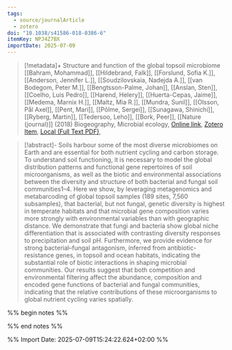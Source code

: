 ```yaml
---
tags:
  - source/journalArticle
  - zotero
doi: "10.1038/s41586-018-0386-6"
itemKey: NPJ4Z7BX
importDate: 2025-07-09
---
```

>[!metadata]+
> Structure and function of the global topsoil microbiome
> [[Bahram, Mohammad]], [[Hildebrand, Falk]], [[Forslund, Sofia K.]], [[Anderson, Jennifer L.]], [[Soudzilovskaia, Nadejda A.]], [[van Bodegom, Peter M.]], [[Bengtsson-Palme, Johan]], [[Anslan, Sten]], [[Coelho, Luis Pedro]], [[Harend, Helery]], [[Huerta-Cepas, Jaime]], [[Medema, Marnix H.]], [[Maltz, Mia R.]], [[Mundra, Sunil]], [[Olsson, Pål Axel]], [[Pent, Mari]], [[Põlme, Sergei]], [[Sunagawa, Shinichi]], [[Ryberg, Martin]], [[Tedersoo, Leho]], [[Bork, Peer]], 
> [[Nature (journal)]] (2018)
> Biogeography, Microbial ecology, 
> [Online link](https://www.nature.com/articles/s41586-018-0386-6), [Zotero Item](zotero://select/library/items/NPJ4Z7BX), [Local (Full Text PDF)](file://C:/Users/aburg/Documents/references/zotero/storage/ECC64PM9/Bahram2018_Structurefunction.pdf), 

>[!abstract]-
>Soils harbour some of the most diverse microbiomes on Earth and are essential for both nutrient cycling and carbon storage. To understand soil functioning, it is necessary to model the global distribution patterns and functional gene repertoires of soil microorganisms, as well as the biotic and environmental associations between the diversity and structure of both bacterial and fungal soil communities1–4. Here we show, by leveraging metagenomics and metabarcoding of global topsoil samples (189 sites, 7,560 subsamples), that bacterial, but not fungal, genetic diversity is highest in temperate habitats and that microbial gene composition varies more strongly with environmental variables than with geographic distance. We demonstrate that fungi and bacteria show global niche differentiation that is associated with contrasting diversity responses to precipitation and soil pH. Furthermore, we provide evidence for strong bacterial–fungal antagonism, inferred from antibiotic-resistance genes, in topsoil and ocean habitats, indicating the substantial role of biotic interactions in shaping microbial communities. Our results suggest that both competition and environmental filtering affect the abundance, composition and encoded gene functions of bacterial and fungal communities, indicating that the relative contributions of these microorganisms to global nutrient cycling varies spatially.

%% begin notes %%

%% end notes %%

%% Import Date: 2025-07-09T15:24:22.624+02:00 %%
